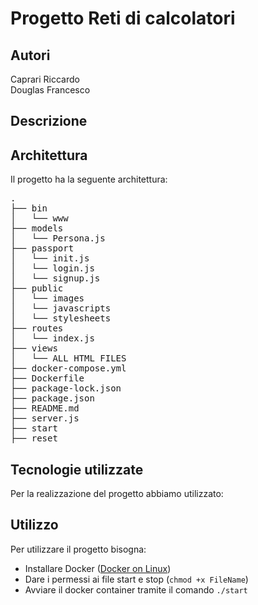 # Progetto Reti di calcolatori


## Autori
Caprari Riccardo <br />
Douglas Francesco


## Descrizione


## Architettura
Il progetto ha la seguente architettura:

<pre>
.
├── bin
│   └── www
├── models
│   └── Persona.js
├── passport 
│   └── init.js
│   └── login.js
│   └── signup.js
├── public
│   └── images
│   └── javascripts
│   └── stylesheets
├── routes 
│   └── index.js
├── views
│   └── ALL HTML FILES
├── docker-compose.yml
├── Dockerfile
├── package-lock.json
├── package.json
├── README.md
├── server.js
├── start
├── reset
</pre>



## Tecnologie utilizzate
Per la realizzazione del progetto abbiamo utilizzato:



## Utilizzo
Per utilizzare il progetto bisogna:

* Installare Docker ([Docker on Linux](https://docs.docker.com/install/linux/docker-ce/ubuntu/#set-up-the-repository))
* Dare i permessi ai file start e stop (```chmod +x FileName```)
* Avviare il docker container tramite il comando ```./start```
